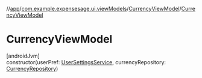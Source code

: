 //[app](../../../index.md)/[com.example.expensesage.ui.viewModels](../index.md)/[CurrencyViewModel](index.md)/[CurrencyViewModel](-currency-view-model.md)

# CurrencyViewModel

[androidJvm]\
constructor(userPref: [UserSettingsService](../../com.example.expensesage.data/-user-settings-service/index.md), currencyRepository: [CurrencyRepository](../../com.example.expensesage.data.currencies/-currency-repository/index.md))
